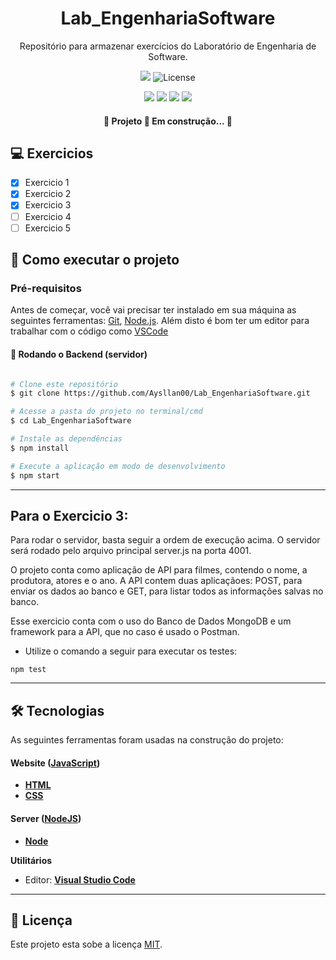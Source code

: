 <h1 align="center">Lab_EngenhariaSoftware</h1>
  <p align="center">
    Repositório para armazenar exercícios do Laboratório de Engenharia de Software.
  </p>
</section>

<p align="center">
	<img src = "https://img.shields.io/badge/Desenvolvido-JavaScript-blue">
    
   <img alt="License" src="https://img.shields.io/badge/license-MIT-brightgreen">
</p>

<p align="center">
	<img src="https://img.shields.io/badge/JavaScript-F7DF1E?style=for-the-badge&logo=javascript&logoColor=black" />
	<img src="https://img.shields.io/badge/Node.js-43853D?style=for-the-badge&logo=node.js&logoColor=white" />
	<img src="https://img.shields.io/badge/HTML-239120?style=for-the-badge&logo=html5&logoColor=white" />
	<img src="https://img.shields.io/badge/CSS-239120?style=for-the-badge&logo=css3&logoColor=white" />
</p>	

<h4 align="center"> 
	🚧  Projeto 🚀 Em construção...  🚧
</h4>

## 💻 Exercicios

- [x] Exercicio 1
- [x] Exercicio 2
- [x] Exercicio 3
- [ ] Exercicio 4
- [ ] Exercicio 5

## 🚀 Como executar o projeto

### Pré-requisitos

Antes de começar, você vai precisar ter instalado em sua máquina as seguintes ferramentas:
[Git](https://git-scm.com), [Node.js](https://nodejs.org/en/). 
Além disto é bom ter um editor para trabalhar com o código como [VSCode](https://code.visualstudio.com/)

#### 🎲 Rodando o Backend (servidor)

```bash

# Clone este repositório
$ git clone https://github.com/Aysllan00/Lab_EngenhariaSoftware.git

# Acesse a pasta do projeto no terminal/cmd
$ cd Lab_EngenhariaSoftware

# Instale as dependências
$ npm install

# Execute a aplicação em modo de desenvolvimento
$ npm start

```

---
## Para o Exercicio 3:

Para rodar o servidor, basta seguir a ordem de execução acima. O servidor será rodado pelo arquivo principal server.js na porta 4001.

O projeto conta como aplicação de API para filmes, contendo o nome, a produtora, atores e o ano. A API contem duas aplicaçãoes: POST, para enviar os dados ao banco e GET, para listar todos as informações salvas no banco.

Esse exercicio conta com o uso do Banco de Dados MongoDB e um framework para a API, que no caso é usado o Postman.

  - Utilize o comando a seguir para executar os testes:
 ```
 npm test
 ```

 
---

## 🛠 Tecnologias

As seguintes ferramentas foram usadas na construção do projeto:

#### **Website**  ([JavaScript](https://www.javascript.com/))

-   **[HTML](https://html.com/)**
-   **[CSS](https://developer.mozilla.org/pt-BR/docs/Web/CSS)**

#### **Server**  ([NodeJS](https://nodejs.org/en/))

-   **[Node](https://nodejs.org/en/)**

**Utilitários**

-   Editor:  **[Visual Studio Code](https://code.visualstudio.com/)** 

---

## 📝 Licença

Este projeto esta sobe a licença [MIT](./LICENSE).
